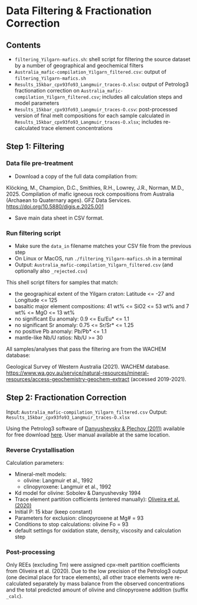 # Data Filtering & Fractionation Correction

## Contents
- `filtering_Yilgarn-mafics.sh`: shell script for filtering the source dataset by a number of geographical and geochemical filters
- `Australia_mafic-compilation_Yilgarn_filtered.csv`: output of `filtering_Yilgarn-mafics.sh`
- `Results_15kbar_cpx93fo93_Langmuir_traces-O.xlsx`: output of Petrolog3 fractionation correction on `Australia_mafic-compilation_Yilgarn_filtered.csv`; includes all calculation steps and model parameters
- `Results_15kbar_cpx93fo93_Langmuir_traces-O.csv`: post-processed version of final melt compositions for each sample calculated in `Results_15kbar_cpx93fo93_Langmuir_traces-O.xlsx`; includes re-calculated trace element concentrations

## Step 1: Filtering

### Data file pre-treatment
- Download a copy of the full data compilation from:

Klöcking, M., Champion, D.C., Smithies, R.H., Lowrey, J.R., Norman, M.D., 2025. Compilation of mafic igneous rock compositions from Australia (Archaean to Quaternary ages). GFZ Data Services. https://doi.org/10.5880/digis.e.2025.001

- Save main data sheet in CSV format.


### Run filtering script
- Make sure the `data_in` filename matches your CSV file from the previous step 
- On Linux or MacOS, run `./filtering_Yilgarn-mafics.sh` in a terminal
- Output: `Australia_mafic-compilation_Yilgarn_filtered.csv` (and optionally also `_rejected.csv`)

This shell script filters for samples that match:
- the geographical extent of the Yilgarn craton: Latitude <= -27 and Longitude <= 125
- basaltic major element compositions: 41 wt% <= SiO2 <= 53 wt% and 7 wt% <= MgO <= 13 wt%
- no significant Eu anomaly: 0.9 <= Eu/Eu* <= 1.1
- no significant Sr anomaly: 0.75 <= Sr/Sr* <= 1.25
- no positive Pb anomaly: Pb/Pb* <= 1.1
- mantle-like Nb/U ratios: Nb/U >= 30

All samples/analyses that pass the filtering are from the WACHEM database:

Geological Survey of Western Australia (2021). WACHEM database. https://www.wa.gov.au/service/natural-resources/mineral-resources/access-geochemistry-geochem-extract (accessed 2019-2021).



## Step 2: Fractionation Correction

Input: `Australia_mafic-compilation_Yilgarn_filtered.csv`
Output: `Results_15kbar_cpx93fo93_Langmuir_traces-O.xlsx`

Using the Petrolog3 software of [Danyushevsky & Plechov (2011)](http://doi.org/10.1029/2011GC003516) available for free download [here](https://www.fshomepage.com/filestore/Ptl3/Petrolog3.html). User manual available at the same location. 

### Reverse Crystallisation

Calculation parameters:
- Mineral-melt models:
    - olivine: Langmuir et al., 1992
    - clinopyroxene: Langmuir et al., 1992
- Kd model for olivine: Sobolev & Danyushevsky 1994
- Trace element partition cofficients (entered manually): [Oliveira et al. (2020)](http://doi.org/10.1093/petrology/egaa067)
- Initial P: 15 kbar (keep constant)
- Parameters for exclusion: clinopyroxene at Mg# = 93
- Conditions to stop calculations: olivine Fo = 93
- default settings for oxidation state, density, viscosity and calculation step

### Post-processing
Only REEs (excluding Tm) were assigned cpx-melt partition coefficients from Oliveira et al. (2020). 
Due to the low precision of the Petrolog3 output (one decimal place for trace elements), all other trace elements were re-calculated separately by mass balance from the observed concentrations and the total predicted amount of olivine and clinopyroxene addition (suffix `_calc`).
